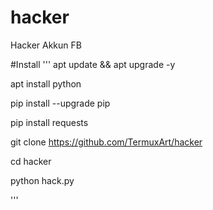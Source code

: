 # hacker
Hacker Akkun FB

#Install
'''
apt update && apt upgrade -y

apt install python

pip install --upgrade pip

pip install requests

git clone https://github.com/TermuxArt/hacker

cd hacker

python hack.py

'''
